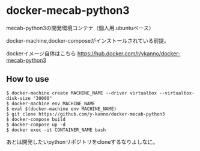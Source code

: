 # docker-mecab-python3
mecab-python3の開発環境コンテナ（個人用.ubuntuベース）


docker-machine,docker-composeがインストールされている前提。

dockerイメージ自体はこちら
https://hub.docker.com/r/ykanno/docker-mecab-python3

## How to use
```
$ docker-machine create MACHINE_NAME --driver virtualbox --virtualbox-disk-size "30000"
$ docker-machine env MACHINE_NAME
$ eval $(docker-machine env MACHINE_NAME)
$ git clone https://github.com/y-kanno/docker-mecab-python3
$ docker-compose build
$ docker-compose up -d
$ docker exec -it CONTAINER_NAME bash
```

あとは開発したいpythonリポジトリをcloneするなりよしなに。
